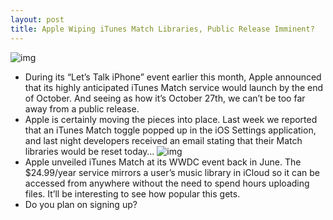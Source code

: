 ```yaml
---
layout: post
title: Apple Wiping iTunes Match Libraries, Public Release Imminent?
---
```

![img](http://media.idownloadblog.com/wp-content/uploads/2011/08/iTunes-Match.png)
* During its “Let’s Talk iPhone” event earlier this month, Apple announced that its highly anticipated iTunes Match service would launch by the end of October. And seeing as how it’s October 27th, we can’t be too far away from a public release.
* Apple is certainly moving the pieces into place. Last week we reported that an iTunes Match toggle popped up in the iOS Settings application, and last night developers received an email stating that their Match libraries would be reset today…
![img](http://media.idownloadblog.com/wp-content/uploads/2011/10/itunes-match-email.png)
* Apple unveiled iTunes Match at its WWDC event back in June. The $24.99/year service mirrors a user’s music library in iCloud so it can be accessed from anywhere without the need to spend hours uploading files. It’ll be interesting to see how popular this gets.
* Do you plan on signing up?

